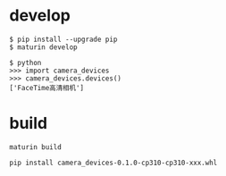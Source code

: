 # develop

```
$ pip install --upgrade pip
$ maturin develop

$ python
>>> import camera_devices
>>> camera_devices.devices()
['FaceTime高清相机']
```

# build

```
maturin build

pip install camera_devices-0.1.0-cp310-cp310-xxx.whl
```

